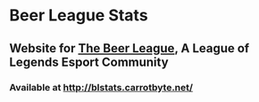 # Beer League Stats
## Website for [The Beer League](https://www.beerleaguelegends.org/home), A League of Legends Esport Community
### Available at http://blstats.carrotbyte.net/
